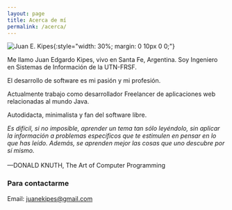 ```yaml
---
layout: page
title: Acerca de mí
permalink: /acerca/
---
```


![Juan E. Kipes](/img/juanek.jpg){:style="width: 30%;  margin: 0 10px 0 0;"}

Me llamo Juan Edgardo Kipes, vivo en Santa Fe, Argentina. Soy Ingeniero en Sistemas de Información de la UTN-FRSF.

El desarrollo de software es mi pasión y mi profesión.

Actualmente trabajo como desarrollador Freelancer de aplicaciones web relacionadas al mundo Java.

Autodidacta, minimalista y fan del software libre.


<div class="bs-callout bs-callout-default">
<i>Es difícil, si no imposible, aprender un tema tan sólo leyéndolo, sin aplicar la información a problemas específicos que te estimulen en pensar en lo  que has leído. Además, se aprenden mejor las cosas que uno descubre por sí mismo.</i>
<br />
<br />
—DONALD KNUTH, The Art of Computer Programming
</div>



### Para contactarme
Email: <juanekipes@gmail.com>
